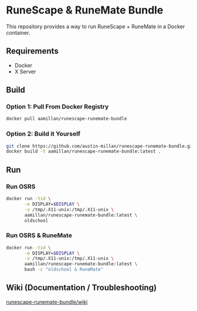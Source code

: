 # RuneScape & RuneMate Bundle

This repository provides a way to run RuneScape + RuneMate in a Docker container.

## Requirements

- Docker
- X Server

## Build

### Option 1: Pull From Docker Registry

```bash
docker pull aamillan/runescape-runemate-bundle
```

### Option 2: Build it Yourself

```bash
git clone https://github.com/austin-millan/runescape-runemate-bundle.git && cd runescape-runemate-bundle
docker build -t aamillan/runescape-runemate-bundle:latest .
```

## Run

### Run OSRS

```bash
docker run -tid \
       -e DISPLAY=$DISPLAY \
       -v /tmp/.X11-unix:/tmp/.X11-unix \
       aamillan/runescape-runemate-bundle:latest \
       oldschool
```

### Run OSRS & RuneMate

```bash
docker run -tid \
       -e DISPLAY=$DISPLAY \
       -v /tmp/.X11-unix:/tmp/.X11-unix \
       aamillan/runescape-runemate-bundle:latest \
       bash -c "oldschool & RuneMate"
```

## Wiki (Documentation / Troubleshooting)

[runescape-runemate-bundle/wiki](https://github.com/austin-millan/runescape-runemate-bundle/wiki)